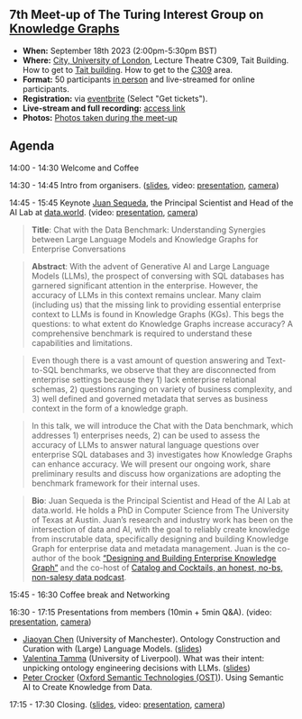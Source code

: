 ## 7th Meet-up of The Turing Interest Group on [Knowledge Graphs](https://www.turing.ac.uk/research/interest-groups/knowledge-graphs)

- **When:** September 18th 2023 (2:00pm-5:30pm BST)
- **Where:** [City, University of London](https://www.city.ac.uk/), Lecture Theatre C309, Tait Building. How to get to [Tait building](https://goo.gl/maps/DkxQcdR5fSyuy1hy9). How to get to the [C309](https://bit.ly/symposium-video-getting-to-c309) area.
- **Format:** 50 participants <ins>in person</ins> and live-streamed for online participants. 
- **Registration:** via [eventbrite](https://www.eventbrite.com/e/7th-meetup-knowledge-graphs-ig-tickets-713611239427) (Select "Get tickets").
- **Live-stream and full recording:** [access link](https://echo360.org.uk/section/3bbd7b48-19d9-4940-aa3c-e638c124c987/public)
- **Photos:** [Photos taken during the meet-up](https://photos.app.goo.gl/PaXJ3VsmdquMxVyEA)

## Agenda

14:00 - 14:30    Welcome and Coffee

14:30 - 14:45    Intro from organisers. ([slides](https://drive.google.com/file/d/1z0hJl9Vlgn6wsA4RCj3ERleDOzjsSl6a/view?usp=drive_link), video: [presentation](https://drive.google.com/file/d/1wgNl9AcZy5CYnSWxdRTjI5Ae9zFXwlVY/view?usp=drive_link), [camera](https://drive.google.com/file/d/1QxSsWlqbt4ADDfibzTV_JpuIJTRvr3R0/view?usp=drive_link))

14:45 - 15:45    Keynote [Juan Sequeda](https://juansequeda.com/), the Principal Scientist and Head of the AI Lab at [data.world](https://data.world/). (video: [presentation](https://drive.google.com/file/d/1GXWp1EnKqkp67txMG05UvjnX10Z8HBc8/view?usp=drive_link), [camera](https://drive.google.com/file/d/19GBJ-dQpaxLzq835pRN7Ba2_qlM6hlQ8/view?usp=drive_link))

> **Title**:  Chat with the Data Benchmark: Understanding Synergies between Large Language Models and Knowledge Graphs for Enterprise Conversations

> **Abstract**:  With the advent of Generative AI and Large Language Models (LLMs), the prospect of conversing with SQL databases has garnered significant attention in the enterprise. However, the accuracy of LLMs in this context remains unclear. Many claim (including us) that the missing link to providing essential enterprise context to LLMs is found in Knowledge Graphs (KGs). This begs the questions: to what extent do Knowledge Graphs increase accuracy? A comprehensive benchmark is required to understand these capabilities and limitations.

> Even though there is a vast amount of question answering and Text-to-SQL benchmarks, we observe that they are disconnected from enterprise settings because they 1) lack enterprise relational schemas, 2) questions ranging on variety of business complexity, and 3) well defined and governed metadata that serves as business context in the form of a knowledge graph.

> In this talk, we will introduce the Chat with the Data benchmark, which addresses 1) enterprises needs, 2) can be used to assess the accuracy of LLMs to answer natural language questions over enterprise SQL databases and 3) investigates how Knowledge Graphs can enhance accuracy. We will present our ongoing work, share preliminary results and discuss how organizations are adopting the benchmark framework for their internal uses.

> **Bio**: Juan Sequeda is the Principal Scientist and Head of the AI Lab at data.world. He holds a PhD in Computer Science from The University of Texas at Austin. Juan’s research and industry work has been on the intersection of data and AI, with the goal to reliably create knowledge from inscrutable data, specifically designing and building Knowledge Graph for enterprise data and metadata management. Juan is the co-author of the book [“Designing and Building Enterprise Knowledge Graph”](https://www.amazon.com/Designing-Enterprise-Knowledge-Synthesis-Semantics/dp/1636391745) and the co-host of [Catalog and Cocktails, an honest, no-bs, non-salesy data podcast](https://data.world/podcasts/).

15:45 - 16:30   Coffee break and Networking

16:30 - 17:15   Presentations from members (10min + 5min Q&A). (video: [presentation](https://drive.google.com/file/d/1_-lvRMY4lDuYSLsegX9nC9sHPP44lsL8/view?usp=drive_link), [camera](https://drive.google.com/file/d/1w2tOJZoQUJwdcVr_Z2gEdhhoUQOXEAC7/view?usp=drive_link))
  - [Jiaoyan Chen](https://chenjiaoyan.github.io/) (University of Manchester). Ontology Construction and Curation with (Large) Language Models. ([slides](https://drive.google.com/file/d/1K3pxxTgoOupYqzvNgH7EbtKEJw-oU-g9/view?usp=drive_link))
  - [Valentina Tamma](https://www.liverpool.ac.uk/computer-science/staff/valentina-tamma/) (University of Liverpool). What was their intent: unpicking ontology engineering decisions with LLMs. ([slides](https://drive.google.com/file/d/1x2S-14WD9hg3W86WKWrut0lOrlnQxC1v/view?usp=drive_link))
  - [Peter Crocker](https://www.linkedin.com/in/peter-crocker/) ([Oxford Semantic Technologies (OST)](https://www.oxfordsemantic.tech/)). Using Semantic AI to Create Knowledge from Data.

17:15 - 17:30   Closing. ([slides](https://drive.google.com/file/d/1z0hJl9Vlgn6wsA4RCj3ERleDOzjsSl6a/view?usp=drive_link), video: [presentation](https://drive.google.com/file/d/12-_amAIhbNyuZKkDF5hnpM5k8Lb_VdbR/view?usp=drive_link), [camera](https://drive.google.com/file/d/1O0h7opbqr69K_YyunjhRTHFxNjxFvyfQ/view?usp=drive_link))
